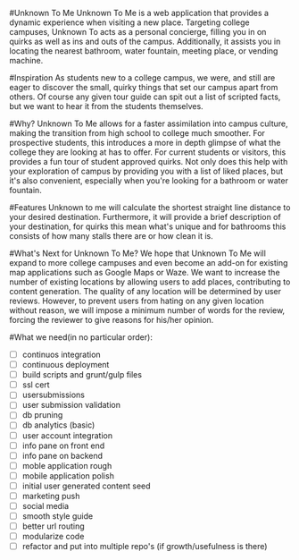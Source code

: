 #Unknown To Me
Unknown To Me is a web application that provides a dynamic experience when visiting a new place. Targeting college campuses, Unknown To acts as a personal concierge, filling you in on quirks as well as ins and outs of the campus. Additionally, it assists you in locating the nearest bathroom, water fountain, meeting place, or vending machine.

#Inspiration
As students new to a college campus, we were, and still are eager to discover the small, quirky things that set our campus apart from others. Of course any given tour guide can spit out a list of scripted facts, but we want to hear it from the students themselves.

#Why?
Unknown To Me allows for a faster assimilation into campus culture, making the transition from high school to college much smoother. For prospective students, this introduces a more in depth glimpse of what the college they are looking at has to offer. For current students or visitors, this provides a fun tour of student approved quirks. Not only does this help with your exploration of campus by providing you with a list of liked places, but it's also convenient, especially when you're looking for a bathroom or water fountain.

#Features
Unknown to me will calculate the shortest straight line distance to your desired destination. Furthermore, it will provide a brief description of your destination, for quirks this mean what's unique and for bathrooms this consists of how many stalls there are or how clean it is.

#What's Next for Unknown To Me?
We hope that Unknown To Me will expand to more college campuses and even become an add-on for existing map applications such as Google Maps or Waze. We want to increase the number of existing locations by allowing users to add places, contributing to content generation. The quality of any location will be determined by user reviews. However, to prevent users from hating on any given location without reason, we will impose a minimum number of words for the review, forcing the reviewer to give reasons for his/her opinion.

#What we need(in no particular order):
- [ ] continuos integration
- [ ] continuous deployment
- [ ] build scripts and grunt/gulp files
- [ ] ssl cert
- [ ] usersubmissions
- [ ] user submission validation
- [ ] db pruning
- [ ] db analytics (basic)
- [ ] user account integration
- [ ] info pane on front end
- [ ] info pane on backend
- [ ] moble application rough
- [ ] mobile application polish
- [ ] initial user generated content seed
- [ ] marketing push
- [ ] social media
- [ ] smooth style guide
- [ ] better url routing
- [ ] modularize code
- [ ] refactor and put into multiple repo's (if growth/usefulness is there)
